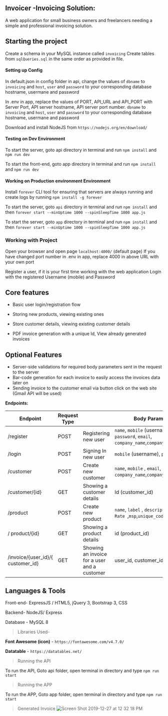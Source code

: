 ## **Invoicer -Invoicing Solution:**

A web application for small business owners and freelancers needing a simple and professional invoicing solution.

## Starting the project
Create a schema in your MySQL instance called `invoicing`
Create tables from `sqlQueries.sql` in the same order as provided in file.

#### Setting up Config
In default.json in config folder in api, change the values of `dbname` to `invoicing` and `host`, `user` and `password` to your corresponding database hostname, usermane and password

In .env in app, replace the values of PORT, API_URL and API_PORT with Server Port, API server hostname, API server port number. 
`dbname` to `invoicing` and `host`, `user` and `password` to your corresponding database hostname, usermane and password

Download and install NodeJS from `https://nodejs.org/en/download/`

#### Testing on Dev Environment
To start the server, goto api directory in terminal and run `npm install` and `npm run dev`

To start the front-end, goto app directory in terminal and run `npm install` and `npm run dev`

#### Working on Production environment Environment
Install `forever` CLI tool for ensuring that servers are always running and create logs by running `npm install -g forever`

To start the server, goto `api` directory in terminal and run `npm install` and then
 `forever start --minUptime 1000 --spinSleepTime 1000 app.js`

To start the server, goto `app` directory in terminal and run `npm install` and then
 `forever start --minUptime 1000 --spinSleepTime 1000 app.js`

### Working with Project
Open your browser and open page `localhost:4000/` (default page)
If you have changed port number in .env in app, replace 4000 in above URL with your own port

Register a user, if it is your first time working with the web application
Login with the registered Username (mobile) and Password 


## Core features

- Basic user login/registration flow

- Storing new products, viewing existing ones

- Store customer details, viewing existing customer details

- PDF invoice generation with a unique Id, View already generated invoices

## Optional Features

- Server-side validations for required body parameters sent in the request to the server
- Bar-code generation for each invoice to easily access the invoices data later on
- Sending invoice to the customer email via button click on the web site (Gmail API will be used)

**Endpoints:**

| **Endpoint** | **Request Type** |   | **Body Params** |
| --- | --- | --- | --- |
| /register | POST | Registering new user | `name`, `mobile` (username), `password`, `email`, `company_name`,`company_website` |
| /login | POST | Signing In new user | `mobile` (username), `password` |
| /customer | POST | Create new customer | `name`, `mobile` , `email`, `company_name`,`company_website` |
| /customer/{id} | GET | Showing a customer details | Id (customer\_id) |
| /product | POST | Create new product | `name`, `label` , `description`, `Rate `,`msp`,`unique_code` |
| / product/{id} | GET | Showing a product details | id (product\_id) |
| /invoice/{user\_id}/{ customer\_id} | GET | Showing an invoice for a user and a customer | user\_id, customer\_id |

## Languages &amp; Tools

Front-end- ExpressJS / HTML5, jQuery 3, Bootstrap 3, CSS

Backend- NodeJS/ Express

Database - MySQL 8

> Libraries Used-

**Font Awesome (icon)** - `https://fontawesome.com/v4.7.0/`

**Datatable** - `https://datatables.net/`

> Running the API

To run the API, Goto api folder, open terminal in directory and type `npm run start`

> Running the APP

To run the APP, Goto app folder, open terminal in directory and type `npm run start`

> Generated Invoice
![Screen Shot 2019-12-27 at 12 32 18 PM](https://user-images.githubusercontent.com/23554810/71531752-fba71480-28a4-11ea-9d7a-bc72b2e535ab.png)

